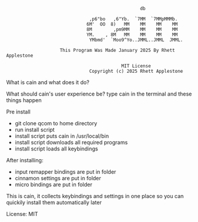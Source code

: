                    
                                                      db                               
                                                                                       
                                   ,p6"bo   ,6"Yb.  `7MM  `7MMpMMMb.                   
                                  6M'  OO  8)   MM    MM    MM    MM                   
                                  8M        ,pm9MM    MM    MM    MM                   
                                  YM.    , 8M   MM    MM    MM    MM                   
                                   YMbmd'  `Moo9^Yo..JMML..JMML  JMML.                 
                                                                                       
                        This Program Was Made January 2025 By Rhett Applestone         
                                                                                       
                                               MIT License                             
                                   Copyright (c) 2025 Rhett Applestone                 




What is cain and what does it do?






What should cain's user experience be?
type cain in the terminal and these things happen



Pre install
- git clone qcom to home directory
- run install script
- install script puts cain in /usr/local/bin
- install script downloads all required programs
- install script loads all keybindings


After installing:
- input remapper bindings are put in folder
- cinnamon settings are put in folder
- micro bindings are put in folder








This is cain, it collects keybindings and settings in one place so you can quickily install them automatically later



License: MIT
